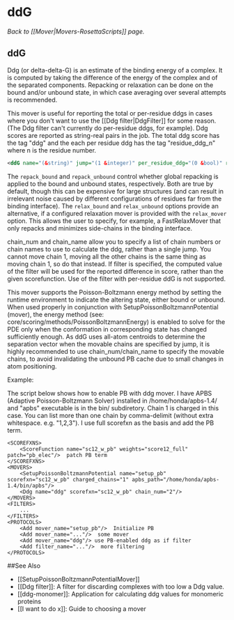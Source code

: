 # ddG
*Back to [[Mover|Movers-RosettaScripts]] page.*
## ddG

Ddg (or delta-delta-G) is an estimate of the binding energy of a complex.  It is computed by taking the difference of the energy of the complex and of the separated components.  Repacking or relaxation can be done on the bound and/or unbound state, in which case averaging over several attempts is recommended.

This mover is useful for reporting the total or per-residue ddgs in cases where you don't want to use the [[Ddg filter|DdgFilter]] for some reason. (The Ddg filter can't currently do per-residue ddgs, for example). Ddg scores are reported as string-real pairs in the job. The total ddg score has the tag "ddg" and the each per residue ddg has the tag "residue\_ddg\_n" where n is the residue number.

```xml
<ddG name="(&string)" jump="(1 &integer)" per_residue_ddg="(0 &bool)" repack_bound="(true bool&)" repack_unbound="(true bool&)" relax_bound=(false bool&) relax_unbound=(true bool&) relax_mover=(&string) scorefxn="('score12' &string)" chain_num="(&int,&int...)" chain_name="(&char,&char)" filter="(&string)"/>
```

The `repack_bound` and `repack_unbound` control whether global repacking is applied to the bound and unbound states, respectively.  Both are true by default, though this can be expensive for large structures (and can result in irrelevant noise caused by different configurations of residues far from the binding interface).  The `relax_bound` and `relax_unbound` options provide an alternative, if a configured relaxation mover is provided with the `relax_mover` option.  This allows the user to specify, for example, a FastRelaxMover that only repacks and minimizes side-chains in the binding interface.

chain\_num and chain\_name allow you to specify a list of chain numbers or chain names to use to calculate the ddg, rather than a single jump. You cannot move chain 1, moving all the other chains is the same thing as moving chain 1, so do that instead. If filter is specified, the computed value of the filter will be used for the reported difference in score, rather than the given scorefunction. Use of the filter with per-residue ddG is not supported.



This mover supports the Poisson-Boltzmann energy method by setting the runtime environment to indicate the altering state, either bound or unbound. When used properly in conjunction with SetupPoissonBoltzmannPotential (mover), the energy method (see: core/scoring/methods/PoissonBoltzmannEnergy) is enabled to solve for the PDE only when the conformation in corresponding state has changed sufficiently enough. As ddG uses all-atom centroids to determine the separation vector when the movable chains are specified by jump, it is highly recommended to use chain\_num/chain\_name to specify the movable chains, to avoid invalidating the unbound PB cache due to small changes in atom positioning.

Example:

The script below shows how to enable PB with ddg mover. I have APBS (Adaptive Poisson-Boltzmann Solver) installed in /home/honda/apbs-1.4/ and "apbs" executable is in the bin/ subdiretory. Chain 1 is charged in this case. You can list more than one chain by comma-delimit (without extra whitespace. e.g. "1,2,3"). I use full scorefxn as the basis and add the PB term.

    <SCOREFXNS>
        <ScoreFunction name="sc12_w_pb" weights="score12_full" patch="pb_elec"/>  patch PB term
    </SCOREFXNS>
    <MOVERS>
        <SetupPoissonBoltzmannPotential name="setup_pb" scorefxn="sc12_w_pb" charged_chains="1" apbs_path="/home/honda/apbs-1.4/bin/apbs"/>
        <Ddg name="ddg" scorefxn="sc12_w_pb" chain_num="2"/>
    </MOVERS>
    <FILTERS>
        ...
    </FILTERS>
    <PROTOCOLS>
        <Add mover_name="setup_pb"/>  Initialize PB
        <Add mover_name="..."/>  some mover
        <Add mover_name="ddg"/> use PB-enabled ddg as if filter
        <Add filter_name="..."/>  more filtering
    </PROTOCOLS>


##See Also

* [[SetupPoissonBoltzmannPotentialMover]]
* [[Ddg filter]]: A filter for discarding complexes with too low a Ddg value.
* [[ddg-monomer]]: Application for calculating ddg values for monomeric proteins
* [[I want to do x]]: Guide to choosing a mover

